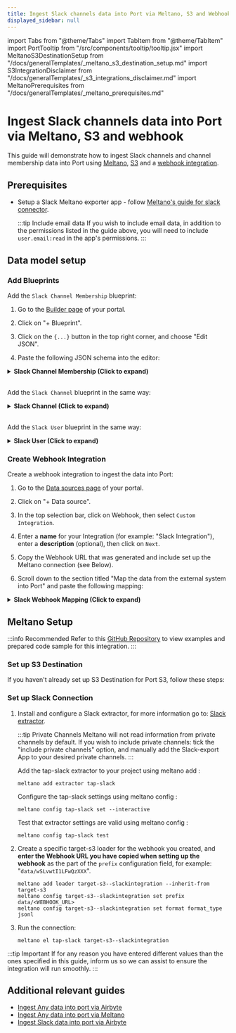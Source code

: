 ```yaml
---
title: Ingest Slack channels data into Port via Meltano, S3 and Webhook
displayed_sidebar: null
---
```


import Tabs from "@theme/Tabs"
import TabItem from "@theme/TabItem"
import PortTooltip from "/src/components/tooltip/tooltip.jsx"
import MeltanoS3DestinationSetup from "/docs/generalTemplates/_meltano_s3_destination_setup.md"
import S3IntegrationDisclaimer from "/docs/generalTemplates/_s3_integrations_disclaimer.md"
import MeltanoPrerequisites from "/docs/generalTemplates/_meltano_prerequisites.md"

# Ingest Slack channels data into Port via Meltano, S3 and webhook

This guide will demonstrate how to ingest Slack channels and channel membership data into Port using [Meltano](https://meltano.com/), [S3](https://aws.amazon.com/s3/) and a [webhook integration](https://docs.port.io/build-your-software-catalog/custom-integration/webhook/).

<S3IntegrationDisclaimer/>

## Prerequisites

<MeltanoPrerequisites/>

- Setup a Slack Meltano exporter app - follow [Meltano's guide for slack connector](https://hub.meltano.com/extractors/tap-slack/).

  :::tip Include email data
  If you wish to include email data, in addition to the permissions listed in the guide above, you will need to include `user.email:read` in the app's permissions.
  :::

## Data model setup

### Add Blueprints 

Add the `Slack Channel Membership` blueprint:

1. Go to the [Builder page](https://app.getport.io/settings/data-model) of your portal.

2. Click on "+ Blueprint".

3. Click on the `{...}` button in the top right corner, and choose "Edit JSON".

4. Paste the following JSON schema into the editor:

<details>
<summary><b>Slack Channel Membership (Click to expand)</b></summary>

```json showLineNumbers
{
  "identifier": "slack_channel_membership",
  "description": "Slack Channel Membership",
  "title": "Slack Channel Membership",
  "icon": "Slack",
  "schema": {
    "properties": {
      "member_id": {
        "type": "string",
        "description": "ID of the user who is a member of the channel."
      },
      "channel_id": {
        "type": "string",
        "description": "ID of the channel the user belongs to."
      }
    },
    "required": [
      "member_id",
      "channel_id"
    ]
  },
  "mirrorProperties": {},
  "calculationProperties": {},
  "aggregationProperties": {},
  "relations": {}
}
```

</details>
<br/>

Add the `Slack Channel` blueprint in the same way:

<details>
<summary><b>Slack Channel (Click to expand)</b></summary>

```json showLineNumbers
{
  "identifier": "slack_channel",
  "description": "Slack Channel",
  "title": "Slack Channel",
  "icon": "Slack",
  "schema": {
    "properties": {
      "is_private": {
        "type": "boolean",
        "description": "Indicates if the channel is private."
      },
      "context_team_id": {
        "type": "string",
        "description": "ID of the team the channel belongs to."
      },
      "is_channel": {
        "type": "boolean",
        "description": "Indicates if this is a channel (true) or a direct message (false)."
      },
      "is_shared": {
        "type": "boolean",
        "description": "Indicates if the channel is shared across teams."
      },
      "previous_names": {
        "type": "array",
        "description": "List of previous names of the channel."
      },
      "creator": {
        "type": "string",
        "description": "ID of the user who created the channel."
      },
      "createdAt": {
        "type": "number",
        "description": "Timestamp of when the channel was created."
      },
      "is_ext_shared": {
        "type": "boolean",
        "description": "Indicates if the channel is externally shared."
      },
      "is_group": {
        "type": "boolean",
        "description": "Indicates if this is a group DM."
      },
      "is_archived": {
        "type": "boolean",
        "description": "Indicates if the channel is archived."
      },
      "shared_team_ids": {
        "type": "array",
        "description": "List of teams the channel is shared with."
      },
      "is_org_shared": {
        "type": "boolean",
        "description": "Indicates if the channel is shared across the entire organization."
      },
      "num_members": {
        "type": "number",
        "title": "num_members"
      },
      "purpose": {
        "type": "string",
        "description": "Information about the channel's purpose."
      },
      "topic": {
        "type": "string",
        "description": "Information about the channel's topic."
      }
    },
    "required": []
  },
  "mirrorProperties": {
    "member_id": {
      "title": "member_id",
      "path": "users.member_id"
    }
  },
  "calculationProperties": {},
  "aggregationProperties": {},
  "relations": {
    "users": {
      "title": "Users",
      "target": "slack_channel_membership",
      "required": false,
      "many": true
    }
  }
}
```

</details>
<br/>

Add the `Slack User` blueprint in the same way:

<details>
<summary><b>Slack User (Click to expand)</b></summary>

```json showLineNumbers
{
  "identifier": "slack_user",
  "description": "Slack User",
  "title": "Slack User",
  "icon": "Slack",
  "schema": {
    "properties": {
      "tz": {
        "type": "string",
        "description": "The user's time zone."
      },
      "is_restricted": {
        "type": "boolean",
        "description": "Indicates if the user is restricted."
      },
      "is_primary_owner": {
        "type": "boolean",
        "description": "Indicates if the user is the primary owner."
      },
      "real_name": {
        "type": "string",
        "description": "The user's real name."
      },
      "team_id": {
        "type": "string",
        "description": "The user's team ID."
      },
      "is_admin": {
        "type": "boolean",
        "description": "Indicates if the user is an admin."
      },
      "is_app_user": {
        "type": "boolean",
        "description": "Indicates if the user is an app user."
      },
      "deleted": {
        "type": "boolean",
        "description": "Indicates if the user is deleted."
      },
      "is_bot": {
        "type": "boolean",
        "description": "Indicates if the user is a bot."
      },
      "email": {
        "type": "string",
        "title": "email"
      }
    },
    "required": []
  },
  "mirrorProperties": {
    "channel_id": {
      "title": "channel_id",
      "path": "membership.channel_id"
    }
  },
  "calculationProperties": {},
  "aggregationProperties": {},
  "relations": {
    "user": {
      "title": "User",
      "target": "_user",
      "required": false,
      "many": false
    },
    "membership": {
      "title": "membership",
      "target": "slack_channel_membership",
      "required": false,
      "many": true
    }
  }
}
```

</details>

### Create Webhook Integration

Create a webhook integration to ingest the data into Port:

1. Go to the [Data sources page](https://app.getport.io/settings/data-sources) of your portal.

2. Click on "+ Data source".

3. In the top selection bar, click on Webhook, then select `Custom Integration`.

4. Enter a **name** for your Integration (for example: "Slack Integration"), enter a **description** (optional), then click on `Next`.

5. Copy the Webhook URL that was generated and include set up the Meltano connection (see Below).

6. Scroll down to the section titled "Map the data from the external system into Port" and paste the following mapping:

<details>
<summary><b>Slack Webhook Mapping (Click to expand)</b></summary>

```json showLineNumbers
[
  {
    "blueprint": "slack_channel",
    "operation": "create",
    "filter": "(.body | has(\"_PORT_SOURCE_OBJECT_KEY\")) and (.body._PORT_SOURCE_OBJECT_KEY | split(\"/\") | .[2] | IN(\"channels\"))",
    "entity": {
      "identifier": ".body.id | tostring",
      "title": ".body.name_normalized | tostring",
      "properties": {
        "is_private": ".body.is_private",
        "purpose": ".body.purpose.value",
        "context_team_id": ".body.context_team_id",
        "is_shared": ".body.is_shared",
        "previous_names": ".body.previous_names",
        "creator": ".body.creator",
        "createdAt": ".body.created",
        "is_ext_shared": ".body.is_ext_shared",
        "is_group": ".body.is_group",
        "is_archived": ".body.is_archived",
        "num_members": ".body.num_members | tonumber? // .",
        "topic": ".body.topic.value",
        "shared_team_ids": ".body.shared_team_ids",
        "is_org_shared": ".body.is_org_shared"
      },
      "relations": {
        "users": {
          "combinator": "'and'",
          "rules": [
            {
              "property": "'channel_id'",
              "operator": "'='",
              "value": ".body.id | tostring"
            }
          ]
        }
      }
    }
  },
  {
    "blueprint": "slack_user",
    "operation": "create",
    "filter": "(.body | has(\"_PORT_SOURCE_OBJECT_KEY\")) and (.body._PORT_SOURCE_OBJECT_KEY | split(\"/\") | .[2] | IN(\"users\"))",
    "entity": {
      "identifier": ".body.id | tostring",
      "title": ".body.name | tostring",
      "properties": {
        "tz": ".body.tz",
        "is_restricted": ".body.is_restricted",
        "is_primary_owner": ".body.is_primary_owner",
        "real_name": ".body.real_name",
        "team_id": ".body.team_id",
        "is_admin": ".body.is_admin",
        "is_app_user": ".body.is_app_user",
        "deleted": ".body.deleted",
        "is_bot": ".body.is_bot",
        "email": ".body.profile.email"
      },
      "relations": {
        "user": ".body.profile.email"
      }
    }
  },
  {
    "blueprint": "slack_channel_membership",
    "operation": "create",
    "filter": "(.body | has(\"_PORT_SOURCE_OBJECT_KEY\")) and (.body._PORT_SOURCE_OBJECT_KEY | split(\"/\") | .[2] | IN(\"channel_members\"))",
    "entity": {
      "identifier": ".body.channel_id + \"_\" + .body.member_id | tostring",
      "title": ".body.channel_id + \"_\" + .body.member_id | tostring",
      "properties": {
        "member_id": ".body.member_id",
        "channel_id": ".body.channel_id"
      }
    }
  }
]

```

</details>

## Meltano Setup

:::info Recommended
Refer to this [GitHub Repository](https://github.com/port-experimental/meltano-integration-examples) to view examples and prepared code sample for this integration.
:::

### Set up S3 Destination

If you haven't already set up S3 Destination for Port S3, follow these steps:

<MeltanoS3DestinationSetup/>

### Set up Slack Connection

1. Install and configure a Slack extractor, for more information go to: [Slack extractor](https://hub.meltano.com/extractors/tap-slack).

    :::tip Private Channels
      Meltano will not read information from private channels by default.
      If you wish to include private channels: tick the "include private channels" option,
      and manually add the Slack-export App to your desired private channels.
    :::

    Add the tap-slack extractor to your project using meltano add :

    ```shell
    meltano add extractor tap-slack
    ```

    Configure the tap-slack settings using meltano config :

    ```shell
    meltano config tap-slack set --interactive
    ```

    Test that extractor settings are valid using meltano config :

    ```shell
    meltano config tap-slack test
    ```

2. Create a specific target-s3 loader for the webhook you created, and **enter the Webhook URL you have copied when setting up the webhook** as the part of the `prefix` configuration field, for example: "`data/wSLvwtI1LFwQzXXX`".

    ```shell
    meltano add loader target-s3--slackintegration --inherit-from target-s3
    meltano config target-s3--slackintegration set prefix data/<WEBHOOK_URL>
    meltano config target-s3--slackintegration set format format_type jsonl
    ```

3. Run the connection:

    ```shell
    meltano el tap-slack target-s3--slackintegration
    ```

:::tip Important
  If for any reason you have entered different values than the ones specified in this guide,
  inform us so we can assist to ensure the integration will run smoothly.
:::

## Additional relevant guides

- [Ingest Any data into port via Airbyte](https://docs.port.io/guides/all/ingest-any-data-via-airbyte-s3-and-webhook/)
- [Ingest Any data into port via Meltano](https://docs.port.io/guides/all/ingest-any-data-via-meltano-s3-and-webhook/)
- [Ingest Slack data into port via Airbyte](https://docs.port.io/guides/all/ingest-slack-data-via-airbyte-s3-and-webhook)
